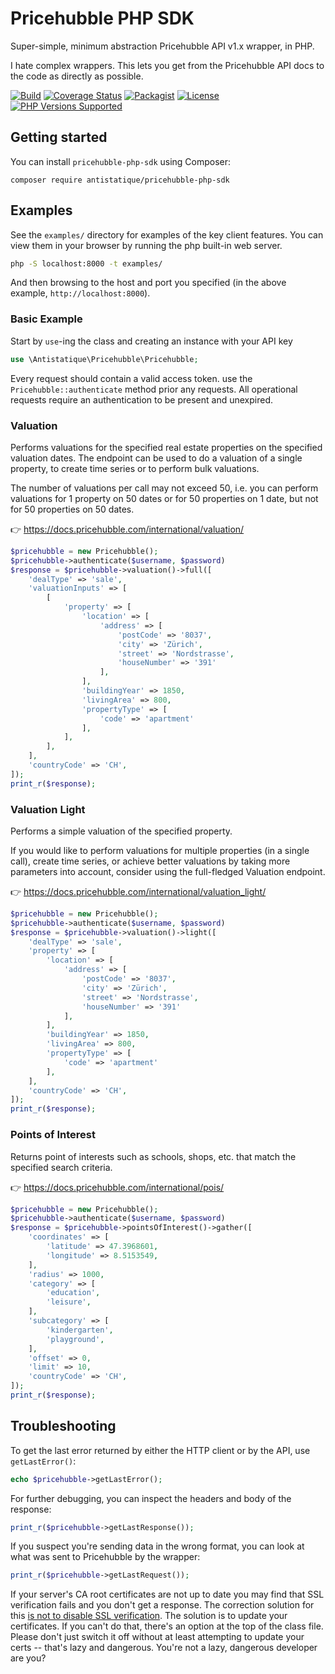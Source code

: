 Pricehubble PHP SDK
=============

Super-simple, minimum abstraction Pricehubble API v1.x wrapper, in PHP.

I hate complex wrappers. This lets you get from the Pricehubble API docs to the code as directly as possible.

[![Build](https://github.com/antistatique/pricehubble-php-sdk/actions/workflows/tests.yml/badge.svg)](https://github.com/antistatique/pricehubble-php-sdk/actions/workflows/tests.yml)
[![Coverage Status](https://coveralls.io/repos/github/antistatique/pricehubble-php-sdk/badge.svg)](https://coveralls.io/github/antistatique/pricehubble-php-sdk)
[![Packagist](https://img.shields.io/packagist/dt/antistatique/pricehubble-php-sdk.svg?maxAge=2592000)](https://packagist.org/packages/antistatique/pricehubble-php-sdk)
[![License](https://poser.pugx.org/antistatique/pricehubble-php-sdk/license)](https://packagist.org/packages/antistatique/pricehubble-php-sdk)
[![PHP Versions Supported](https://img.shields.io/badge/php-%3E%3D%208.0-8892BF.svg)](https://packagist.org/packages/antistatique/pricehubble-php-sdk)

Getting started
------------

You can install `pricehubble-php-sdk` using Composer:

```
composer require antistatique/pricehubble-php-sdk
```

Examples
--------

See the `examples/` directory for examples of the key client features. You can view them in your browser by running the php built-in web server.

```bash
php -S localhost:8000 -t examples/
```

And then browsing to the host and port you specified (in the above example, `http://localhost:8000`).

### Basic Example

Start by `use`-ing the class and creating an instance with your API key

```php
use \Antistatique\Pricehubble\Pricehubble;
```

Every request should contain a valid access token. use the `Pricehubble::authenticate` method prior any requests.
All operational requests require an authentication to be present and unexpired.

### Valuation

Performs valuations for the specified real estate properties on the specified valuation dates. The endpoint can be used to do a valuation of a single property, to create time series or to perform bulk valuations.

The number of valuations per call may not exceed 50, i.e. you can perform valuations for 1 property on 50 dates or for 50 properties on 1 date, but not for 50 properties on 50 dates.

👉 https://docs.pricehubble.com/international/valuation/

```php
$pricehubble = new Pricehubble();
$pricehubble->authenticate($username, $password)
$response = $pricehubble->valuation()->full([
    'dealType' => 'sale',
    'valuationInputs' => [
        [
            'property' => [
                'location' => [
                    'address' => [
                        'postCode' => '8037',
                        'city' => 'Zürich',
                        'street' => 'Nordstrasse',
                        'houseNumber' => '391'
                    ],
                ],
                'buildingYear' => 1850,
                'livingArea' => 800,
                'propertyType' => [
                    'code' => 'apartment'
                ],
            ],
        ],
    ],
    'countryCode' => 'CH',
]);
print_r($response);
```

### Valuation Light

Performs a simple valuation of the specified property.

If you would like to perform valuations for multiple properties (in a single call), create time series, or achieve better valuations by taking more parameters into account, consider using the full-fledged Valuation endpoint.

👉 https://docs.pricehubble.com/international/valuation_light/

```php
$pricehubble = new Pricehubble();
$pricehubble->authenticate($username, $password)
$response = $pricehubble->valuation()->light([
    'dealType' => 'sale',
    'property' => [
        'location' => [
            'address' => [
                'postCode' => '8037',
                'city' => 'Zürich',
                'street' => 'Nordstrasse',
                'houseNumber' => '391'
            ],
        ],
        'buildingYear' => 1850,
        'livingArea' => 800,
        'propertyType' => [
            'code' => 'apartment'
        ],
    ],
    'countryCode' => 'CH',
]);
print_r($response);
```

### Points of Interest

Returns point of interests such as schools, shops, etc. that match the specified search criteria.

👉 https://docs.pricehubble.com/international/pois/

```php
$pricehubble = new Pricehubble();
$pricehubble->authenticate($username, $password)
$response = $pricehubble->pointsOfInterest()->gather([
    'coordinates' => [
        'latitude' => 47.3968601,
        'longitude' => 8.5153549,
    ],
    'radius' => 1000,
    'category' => [
        'education',
        'leisure',
    ],
    'subcategory' => [
        'kindergarten',
        'playground',
    ],
    'offset' => 0,
    'limit' => 10,
    'countryCode' => 'CH',
]);
print_r($response);
```

Troubleshooting
---------------

To get the last error returned by either the HTTP client or by the API, use `getLastError()`:

```php
echo $pricehubble->getLastError();
```

For further debugging, you can inspect the headers and body of the response:

```php
print_r($pricehubble->getLastResponse());
```

If you suspect you're sending data in the wrong format, you can look at what was sent to Pricehubble by the wrapper:

```php
print_r($pricehubble->getLastRequest());
```

If your server's CA root certificates are not up to date you may find that SSL verification fails and you don't get a response. The correction solution for this [is not to disable SSL verification](http://snippets.webaware.com.au/howto/stop-turning-off-curlopt_ssl_verifypeer-and-fix-your-php-config/). The solution is to update your certificates. If you can't do that, there's an option at the top of the class file. Please don't just switch it off without at least attempting to update your certs -- that's lazy and dangerous. You're not a lazy, dangerous developer are you?
